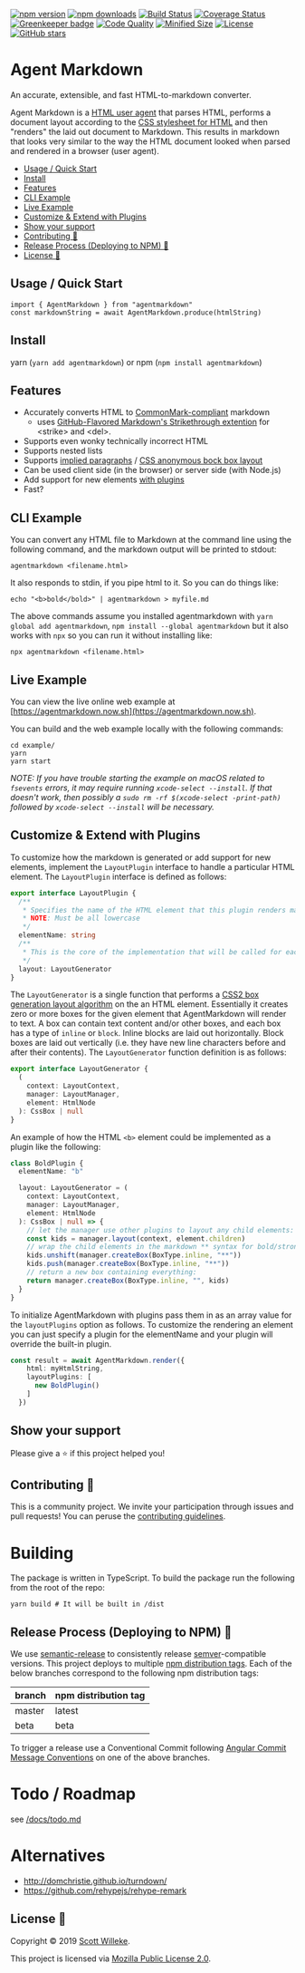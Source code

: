 [![npm version](https://badge.fury.io/js/agentmarkdown.svg)](https://www.npmjs.com/package/agentmarkdown)
[![npm downloads](https://img.shields.io/npm/dt/agentmarkdown.svg?logo=npm)](https://www.npmjs.com/package/agentmarkdown)
[![Build Status](https://github.com/activescott/agentmarkdown/workflows/main/badge.svg)](https://github.com/activescott/agentmarkdown/actions)
[![Coverage Status](https://coveralls.io/repos/github/activescott/agentmarkdown/badge.svg?branch=master)](https://coveralls.io/github/activescott/agentmarkdown?branch=master)
[![Greenkeeper badge](https://badges.greenkeeper.io/activescott/agentmarkdown.svg)](https://greenkeeper.io/)
[![Code Quality](https://api.codacy.com/project/badge/Grade/1b9057ec20bb473295303334bfd2ccd8)](https://app.codacy.com/app/activescott/agentmarkdown?utm_source=github.com&utm_medium=referral&utm_content=activescott/agentmarkdown&utm_campaign=Badge_Grade_Dashboard)
[![Minified Size](https://badgen.net/bundlephobia/min/agentmarkdown)](https://bundlephobia.com/result?p=agentmarkdown)
[![License](https://img.shields.io/github/license/activescott/agentmarkdown.svg)](https://github.com/activescott/agentmarkdown/blob/master/LICENSE)
[![GitHub stars](https://img.shields.io/github/stars/activescott/agentmarkdown.svg?style=social)](https://github.com/activescott/agentmarkdown)

# Agent Markdown

An accurate, extensible, and fast HTML-to-markdown converter.

Agent Markdown is a [HTML user agent](https://en.wikipedia.org/wiki/User_agent) that parses HTML, performs a document layout according to the [CSS stylesheet for HTML](https://html.spec.whatwg.org/multipage/rendering.html#the-css-user-agent-style-sheet-and-presentational-hints) and then "renders" the laid out document to Markdown. This results in markdown that looks very similar to the way the HTML document looked when parsed and rendered in a browser (user agent).

<!-- TOC -->

- [Usage / Quick Start](#usage--quick-start)
- [Install](#install)
- [Features](#features)
- [CLI Example](#cli-example)
- [Live Example](#live-example)
- [Customize & Extend with Plugins](#customize--extend-with-plugins)
- [Show your support](#show-your-support)
- [Contributing 🤝](#contributing-🤝)
- [Release Process (Deploying to NPM) 🚀](#release-process-deploying-to-npm-🚀)
- [License 📝](#license-📝)

<!-- /TOC -->

## Usage / Quick Start

```
import { AgentMarkdown } from "agentmarkdown"
const markdownString = await AgentMarkdown.produce(htmlString)
```

## Install

yarn (`yarn add agentmarkdown`) or npm (`npm install agentmarkdown`)

## Features

- Accurately converts HTML to [CommonMark-compliant](https://commonmark.org/) markdown
  - uses [GitHub-Flavored Markdown's Strikethrough extention](https://github.github.com/gfm/#strikethrough-extension-) for &lt;strike&gt; and &lt;del&gt;.
- Supports even wonky technically incorrect HTML
- Supports nested lists
- Supports [implied paragraphs](https://html.spec.whatwg.org/#paragraphs) / [CSS anonymous bock box layout](https://www.w3.org/TR/CSS22/visuren.html#anonymous-block-level)
- Can be used client side (in the browser) or server side (with Node.js)
- Add support for new elements [with plugins](#customize--extend-with-plugins)
- Fast?

## CLI Example

You can convert any HTML file to Markdown at the command line using the following command, and the markdown output will be printed to stdout:

    agentmarkdown <filename.html>

It also responds to stdin, if you pipe html to it. So you can do things like:

    echo "<b>bold</bold>" | agentmarkdown > myfile.md

The above commands assume you installed agentmarkdown with `yarn global add agentmarkdown`, `npm install --global agentmarkdown` but it also works with `npx` so you can run it without installing like:

    npx agentmarkdown <filename.html>

## Live Example

You can view the live online web example at [https://agentmarkdown.now.sh](https://agentmarkdown.now.sh).

You can build and the web example locally with the following commands:

```
cd example/
yarn
yarn start
```

_NOTE: If you have trouble starting the example on macOS related to `fsevents` errors, it may require running `xcode-select --install`. If that doesn't work, then possibly a `sudo rm -rf $(xcode-select -print-path)` followed by `xcode-select --install` will be necessary._

## Customize & Extend with Plugins

To customize how the markdown is generated or add support for new elements, implement the `LayoutPlugin` interface to handle a particular HTML element. The `LayoutPlugin` interface is defined as follows:

```TypeScript
export interface LayoutPlugin {
  /**
   * Specifies the name of the HTML element that this plugin renders markdown for.
   * NOTE: Must be all lowercase
   */
  elementName: string
  /**
   * This is the core of the implementation that will be called for each instance of the HTML element that this plugin is registered for.
   */
  layout: LayoutGenerator
}
```

The `LayoutGenerator` is a single function that performs a [CSS2 box generation layout algorithm](https://www.w3.org/TR/CSS22/visuren.html#box-gen) on the an HTML element. Essentially it creates zero or more boxes for the given element that AgentMarkdown will render to text. A box can contain text content and/or other boxes, and each box has a type of `inline` or `block`. Inline blocks are laid out horizontally. Block boxes are laid out vertically (i.e. they have new line characters before and after their contents). The `LayoutGenerator` function definition is as follows:

```TypeScript
export interface LayoutGenerator {
  (
    context: LayoutContext,
    manager: LayoutManager,
    element: HtmlNode
  ): CssBox | null
}
```

An example of how the HTML `<b>` element could be implemented as a plugin like the following:

```TypeScript
class BoldPlugin {
  elementName: "b"

  layout: LayoutGenerator = (
    context: LayoutContext,
    manager: LayoutManager,
    element: HtmlNode
  ): CssBox | null => {
    // let the manager use other plugins to layout any child elements:
    const kids = manager.layout(context, element.children)
    // wrap the child elements in the markdown ** syntax for bold/strong:
    kids.unshift(manager.createBox(BoxType.inline, "**"))
    kids.push(manager.createBox(BoxType.inline, "**"))
    // return a new box containing everything:
    return manager.createBox(BoxType.inline, "", kids)
  }
}
```

To initialize AgentMarkdown with plugins pass them in as an array value for the `layoutPlugins` option as follows. To customize the rendering an element you can just specify a plugin for the elementName and your plugin will override the built-in plugin.

```TypeScript
const result = await AgentMarkdown.render({
    html: myHtmlString,
    layoutPlugins: [
      new BoldPlugin()
    ]
  })
```

## Show your support

Please give a ⭐️ if this project helped you!

## Contributing 🤝

This is a community project. We invite your participation through issues and pull requests! You can peruse the [contributing guidelines](.github/CONTRIBUTING.md).

# Building

The package is written in TypeScript. To build the package run the following from the root of the repo:

    yarn build # It will be built in /dist

## Release Process (Deploying to NPM) 🚀

We use [semantic-release](https://github.com/semantic-release/semantic-release) to consistently release [semver](https://semver.org/)-compatible versions. This project deploys to multiple [npm distribution tags](https://docs.npmjs.com/cli/dist-tag). Each of the below branches correspond to the following npm distribution tags:

| branch | npm distribution tag |
| ------ | -------------------- |
| master | latest               |
| beta   | beta                 |

To trigger a release use a Conventional Commit following [Angular Commit Message Conventions](https://github.com/angular/angular.js/blob/master/DEVELOPERS.md#-git-commit-guidelines) on one of the above branches.

# Todo / Roadmap

see [/docs/todo.md](docs/todo.md)

# Alternatives

- http://domchristie.github.io/turndown/
- https://github.com/rehypejs/rehype-remark

## License 📝

Copyright © 2019 [Scott Willeke](https://github.com/activescott).

This project is licensed via [Mozilla Public License 2.0](https://github.com/activescott/serverless-http-invoker/blob/master/LICENSE).
